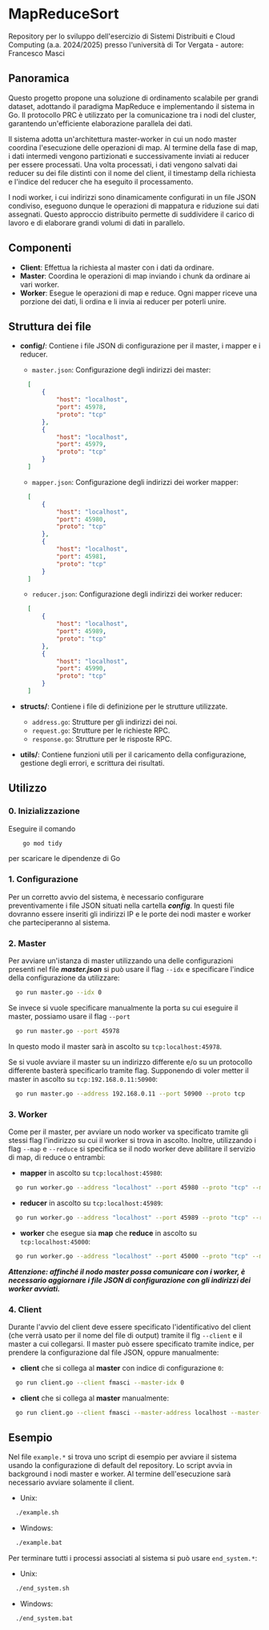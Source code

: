 # MapReduceSort

Repository per lo sviluppo dell'esercizio di Sistemi Distribuiti e Cloud Computing (a.a. 2024/2025) presso l'università di Tor Vergata - autore: Francesco Masci

## Panoramica

Questo progetto propone una soluzione di ordinamento scalabile per grandi dataset, adottando il paradigma MapReduce e implementando il sistema in Go.
Il protocollo PRC è utilizzato per la comunicazione tra i nodi del cluster, garantendo un'efficiente elaborazione parallela dei dati.

Il sistema adotta un'architettura master-worker in cui un nodo master coordina l'esecuzione delle operazioni di map.
Al termine della fase di map, i dati intermedi vengono partizionati e successivamente inviati ai reducer per essere processati.
Una volta processati, i dati vengono salvati dai reducer su dei file distinti con il nome del client, il timestamp della richiesta e l'indice del reducer che ha eseguito il processamento.

I nodi worker, i cui indirizzi sono dinamicamente configurati in un file JSON condiviso, eseguono dunque le operazioni di mappatura e riduzione sui dati assegnati.
Questo approccio distribuito permette di suddividere il carico di lavoro e di elaborare grandi volumi di dati in parallelo.

## Componenti

- **Client**: Effettua la richiesta al master con i dati da ordinare.
- **Master**: Coordina le operazioni di map inviando i chunk da ordinare ai vari worker.
- **Worker**: Esegue le operazioni di map e reduce. Ogni mapper riceve una porzione dei dati, li ordina e li invia ai reducer per poterli unire.

## Struttura dei file

- **config/**: Contiene i file JSON di configurazione per il master, i mapper e i reducer.
  - `master.json`: Configurazione degli indirizzi dei master:
  ```json
    [
        {
            "host": "localhost",
            "port": 45978,
            "proto": "tcp"
        },
        {
            "host": "localhost",
            "port": 45979,
            "proto": "tcp"
        }
    ]
    ```
  - `mapper.json`: Configurazione degli indirizzi dei worker mapper:
  ```json
    [
        {
            "host": "localhost",
            "port": 45980,
            "proto": "tcp"
        },
        {
            "host": "localhost",
            "port": 45981,
            "proto": "tcp"
        }
    ]
    ```
  - `reducer.json`: Configurazione degli indirizzi dei worker reducer:
  ```json
    [
        {
            "host": "localhost",
            "port": 45989,
            "proto": "tcp"
        },
        {
            "host": "localhost",
            "port": 45990,
            "proto": "tcp"
        }
    ]
    ```

- **structs/**: Contiene i file di definizione per le strutture utilizzate.
    - `address.go`: Strutture per gli indirizzi dei noi.
    - `request.go`: Strutture per le richieste RPC.
    - `response.go`: Strutture per le risposte RPC.

- **utils/**: Contiene funzioni utili per il caricamento della configurazione, gestione degli errori, e scrittura dei risultati.

## Utilizzo

### 0. Inizializzazione

Eseguire il comando
```bash
    go mod tidy
```
per scaricare le dipendenze di Go

###  1. Configurazione
Per un corretto avvio del sistema, è necessario configurare preventivamente i file JSON situati nella cartella ***config***.
In questi file dovranno essere inseriti gli indirizzi IP e le porte dei nodi master e worker che parteciperanno al sistema.

### 2. Master

Per avviare un'istanza di master utilizzando una delle configurazioni presenti nel file ***master.json*** si può usare il flag ```--idx``` e specificare l'indice della configurazione da utilizzare:

```bash
  go run master.go --idx 0
```

Se invece si vuole specificare manualmente la porta su cui eseguire il master, possiamo usare il flag ```--port```

```bash
  go run master.go --port 45978
```

In questo modo il master sarà in ascolto su ```tcp:localhost:45978```.

Se si vuole avviare il master su un indirizzo differente e/o su un protocollo differente basterà specificarlo tramite flag.
Supponendo di voler metter il master in ascolto su ```tcp:192.168.0.11:50900```:

```bash
  go run master.go --address 192.168.0.11 --port 50900 --proto tcp
```

### 3. Worker

Come per il master, per avviare un nodo worker va specificato tramite gli stessi flag l'indirizzo su cui il worker si trova in ascolto.
Inoltre, utilizzando i flag ```--map``` e ```--reduce``` si specifica se il nodo worker deve abilitare il servizio di map, di reduce o entrambi:

- **mapper** in ascolto su ```tcp:localhost:45980```:
```bash
  go run worker.go --address "localhost" --port 45980 --proto "tcp" --map
```

- **reducer** in ascolto su ```tcp:localhost:45989```:
```bash
  go run worker.go --address "localhost" --port 45989 --proto "tcp" --reduce
```

- **worker** che esegue sia **map** che **reduce** in ascolto su ```tcp:localhost:45000```:
```bash
  go run worker.go --address "localhost" --port 45000 --proto "tcp" --map --reduce
```

***Attenzione: affinché il nodo master possa comunicare con i worker, è necessario aggiornare i file JSON di configurazione con gli indirizzi dei worker avviati.***

### 4. Client

Durante l'avvio del client deve essere specificato l'identificativo del client (che verrà usato per il nome del file di output) tramite il flg ```--client``` e il master a cui collegarsi.
Il master può essere specificato tramite indice, per prendere la configurazione dal file JSON, oppure manualmente:

- **client** che si collega al **master** con indice di configurazione ```0```:
```bash
  go run client.go --client fmasci --master-idx 0
```

- **client** che si collega al **master** manualmente:
```bash
  go run client.go --client fmasci --master-address localhost --master-port 45978 --master-proto tcp
```

## Esempio

Nel file ```example.*``` si trova uno script di esempio per avviare il sistema usando la configurazione di default del repository.
Lo script avvia in background i nodi master e worker. Al termine dell'esecuzione sarà necessario avviare solamente il client.

- Unix:
```bash
  ./example.sh
```

- Windows:
```bash
  ./example.bat
```

Per terminare tutti i processi associati al sistema si può usare ```end_system.*```:

- Unix:
```bash
  ./end_system.sh
```

- Windows:
```bash
  ./end_system.bat
```